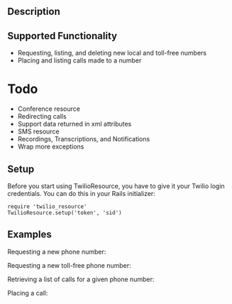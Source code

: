 

Description
-----------

Supported Functionality
-----------------------

- Requesting, listing, and deleting new local and toll-free numbers
- Placing and listing calls made to a number

Todo
====
- Conference resource
- Redirecting calls
- Support data returned in xml attributes
- SMS resource
- Recordings, Transcriptions, and Notifications
- Wrap more exceptions

Setup
-----

Before you start using TwilioResource, you have to give it your Twilio
login credentials. You can do this in your Rails initializer:

    require 'twilio_resource'
    TwilioResource.setup('token', 'sid')

Examples
--------

Requesting a new phone number:

Requesting a new toll-free phone number:

Retrieving a list of calls for a given phone number:

Placing a call: